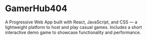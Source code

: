 # GamerHub404

A Progressive Web App built with React, JavaScript, and CSS — a lightweight platform to host and play casual games. Includes a short interactive demo game to showcase functionality and performance.
